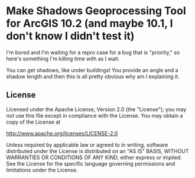 Make Shadows Geoprocessing Tool for ArcGIS 10.2 (and maybe 10.1, I don't know I didn't test it)
==================================================

I'm bored and I'm waiting for a repro case for a bug that is "priority," so here's something I'm killing time with as I wait.

You can get shadows, like under buildings! You provide an angle and a shadow length and then this is all pretty obvious why am I explaining it.

License
-------

Licensed under the Apache License, Version 2.0 (the "License"); you may not use this file except in compliance with the License. You may obtain a copy of the License at

   http://www.apache.org/licenses/LICENSE-2.0

Unless required by applicable law or agreed to in writing, software distributed under the License is distributed on an "AS IS" BASIS, WITHOUT WARRANTIES OR CONDITIONS OF ANY KIND, either express or implied. See the License for the specific language governing permissions and limitations under the License.
